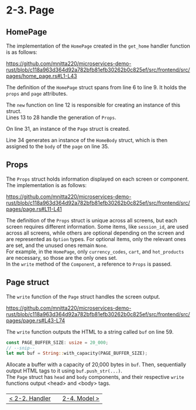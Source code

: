 # 2-3. Page

## HomePage

The implementation of the `HomePage` created in the `get_home` handler function is as follows:

https://github.com/mnitta220/microservices-demo-rust/blob/c118a963d364d92a782bfb81efb30262b0c825ef/src/frontend/src/pages/home_page.rs#L1-L43

The definition of the `HomePage` struct spans from line 6 to line 9. It holds the `props` and `page` attributes.

The `new` function on line 12 is responsible for creating an instance of this struct.  
Lines 13 to 28 handle the generation of `Props`.

On line 31, an instance of the `Page` struct is created.

Line 34 generates an instance of the `HomeBody` struct, which is then assigned to the `body` of the `page` on line 35.

## Props

The `Props` struct holds information displayed on each screen or component.  
The implementation is as follows:

https://github.com/mnitta220/microservices-demo-rust/blob/c118a963d364d92a782bfb81efb30262b0c825ef/src/frontend/src/pages/page.rs#L11-L41

The definition of the `Props` struct is unique across all screens, but each screen requires different information. Some items, like `session_id`, are used across all screens, while others are optional depending on the screen and are represented as `Option` types. For optional items, only the relevant ones are set, and the unused ones remain `None`.  
For example, in the `HomePage`, only `currency_codes`, `cart`, and `hot_products` are necessary, so those are the only ones set.  
In the `write` method of the `Component`, a reference to `Props` is passed.

## Page struct

The `write` function of the `Page` struct handles the screen output.

https://github.com/mnitta220/microservices-demo-rust/blob/c118a963d364d92a782bfb81efb30262b0c825ef/src/frontend/src/pages/page.rs#L43-L74

The `write` function outputs the HTML to a string called `buf` on line 59.

```rust
const PAGE_BUFFER_SIZE: usize = 20_000;
// --snip--
let mut buf = String::with_capacity(PAGE_BUFFER_SIZE);
```

Allocate a buffer with a capacity of 20,000 bytes in `buf`. Then, sequentially output HTML tags to it using `buf.push_str(...)`.  
The `Page` struct has `head` and `body` components, and their respective `write` functions output &lt;head&gt; and &lt;body&gt; tags.

<table style="width: 90%; margin-top: 20px;">
<tr>
<td style="text-align: left"><a href="./2-2.handler.md">&lt;&nbsp;2-2. Handler</a></td>
<td></td>
<td style="text-align: right"><a href="./2-4.model.md">2-4. Model&nbsp;&gt;</a></td>
</tr>
</table>

